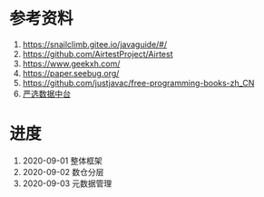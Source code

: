 # 参考资料
1. https://snailclimb.gitee.io/javaguide/#/
2. https://github.com/AirtestProject/Airtest
3. https://www.geekxh.com/
4. https://paper.seebug.org/
5. https://github.com/justjavac/free-programming-books-zh_CN
6. [严选数据中台](https://mp.weixin.qq.com/s/7PQocW3Fg97kOXdvpSttQA)

# 进度

1. 2020-09-01 整体框架
2. 2020-09-02 数仓分层
3. 2020-09-03 元数据管理